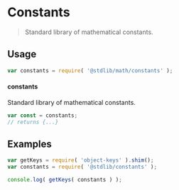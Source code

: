 # Constants

> Standard library of mathematical constants.


<!-- <usage> -->

## Usage

``` javascript
var constants = require( '@stdlib/math/constants' );
```

#### constants

Standard library of mathematical constants.

``` javascript
var const = constants;
// returns {...}
```

<!-- </usage> -->


<!-- <examples> -->

## Examples

<!-- TODO: better examples -->

``` javascript
var getKeys = require( 'object-keys' ).shim();
var constants = require( '@stdlib/constants' );

console.log( getKeys( constants ) );
```

<!-- </examples> -->


<!-- <links> -->

<!-- </links> -->
